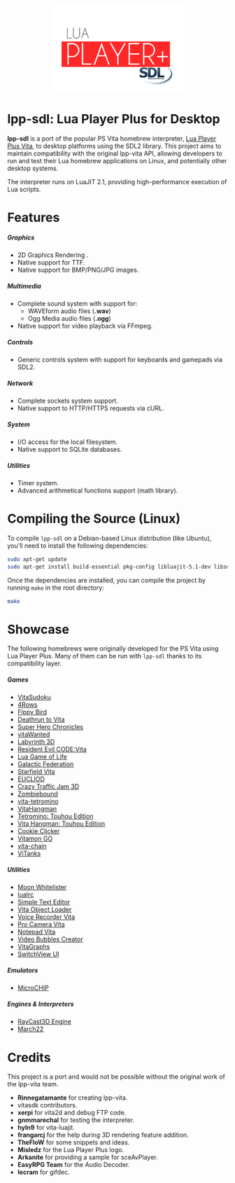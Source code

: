 <p align="center">
	<img src="https://github.com/christopher-roelofs/lpp-sdl/blob/main/banner.png?raw=true"/>
</p>

# lpp-sdl: Lua Player Plus for Desktop

**lpp-sdl** is a port of the popular PS Vita homebrew interpreter, [Lua Player Plus Vita](https://github.com/Rinnegatamante/lpp-vita), to desktop platforms using the SDL2 library. This project aims to maintain compatibility with the original lpp-vita API, allowing developers to run and test their Lua homebrew applications on Linux, and potentially other desktop systems.

The interpreter runs on LuaJIT 2.1, providing high-performance execution of Lua scripts.

# Features

##### Graphics

*   2D Graphics Rendering .
*   Native support for TTF.
*   Native support for BMP/PNG/JPG images.

##### Multimedia

*   Complete sound system with support for:
    *   WAVEform audio files (**.wav**)
    *   Ogg Media audio files (**.ogg**)
*   Native support for video playback via FFmpeg.

##### Controls

*   Generic controls system with support for keyboards and gamepads via SDL2.

##### Network

*   Complete sockets system support.
*   Native support to HTTP/HTTPS requests via cURL.

##### System

*   I/O access for the local filesystem.
*   Native support to SQLite databases.

##### Utilities

*   Timer system.
*   Advanced arithmetical functions support (math library).

# Compiling the Source (Linux)

To compile `lpp-sdl` on a Debian-based Linux distribution (like Ubuntu), you'll need to install the following dependencies:

```bash
sudo apt-get update
sudo apt-get install build-essential pkg-config libluajit-5.1-dev libsdl2-dev libsdl2-ttf-dev libsdl2-image-dev libsdl2-mixer-dev libopencv-dev libavformat-dev libavcodec-dev libswscale-dev libsqlite3-dev libcurl4-openssl-dev libgsm1-dev
```

Once the dependencies are installed, you can compile the project by running `make` in the root directory:

```bash
make
```

# Showcase

The following homebrews were originally developed for the PS Vita using Lua Player Plus. Many of them can be run with `lpp-sdl` thanks to its compatibility layer.

##### Games
* [VitaSudoku](http://wololo.net/talk/viewtopic.php?f=116&t=46423)
* [4Rows](http://wololo.net/talk/viewtopic.php?f=116&t=46253)
* [Flppy Bird](http://wololo.net/talk/viewtopic.php?f=116&t=46593)
* [Deathrun to Vita](http://wololo.net/talk/viewtopic.php?f=116&t=46567)
* [Super Hero Chronicles](http://wololo.net/talk/viewtopic.php?f=116&t=46677)
* [vitaWanted](http://wololo.net/talk/viewtopic.php?f=116&t=46726)
* [Labyrinth 3D](http://wololo.net/talk/viewtopic.php?f=116&t=46845)
* [Resident Evil CODE:Vita](http://wololo.net/talk/viewtopic.php?f=52&t=47380)
* [Lua Game of Life](https://github.com/domis4/lua-gameoflife/)
* [Galactic Federation](http://vitadb.rinnegatamante.it/#/info/206)
* [Starfield Vita](http://vitadb.rinnegatamante.it/#/info/128)
* [EUCLIOD](http://vitadb.rinnegatamante.it/#/info/263)
* [Crazy Traffic Jam 3D](http://wololo.net/talk/viewtopic.php?f=116&t=48358)
* [Zombiebound](http://wololo.net/talk/viewtopic.php?f=116&t=48583)
* [vita-tetromino](https://github.com/svennd/vita-tetromino)
* [VitaHangman](https://vitadb.rinnegatamante.it/#/info/306)
* [Tetromino: Touhou Edition](https://vitadb.rinnegatamante.it/#/info/376)
* [Vita Hangman: Touhou Edition](https://vitadb.rinnegatamante.it/#/info/379)
* [Cookie Clicker](https://vitadb.rinnegatamante.it/#/info/351)
* [Vitamon GO](https://vitadb.rinnegatamante.it/#/info/353)
* [vita-chain](https://vitadb.rinnegatamante.it/#/info/339)
* [ViTanks](https://vitadb.rinnegatamante.it/#/info/472)

##### Utilities
* [Moon Whitelister](https://github.com/gnmmarechal/moon-whitelister)
* [luaIrc](http://wololo.net/talk/viewtopic.php?f=116&t=47107)
* [Simple Text Editor](http://wololo.net/talk/viewtopic.php?f=116&t=47018)
* [Vita Object Loader](http://wololo.net/talk/viewtopic.php?f=116&t=47982)
* [Voice Recorder Vita](http://wololo.net/talk/viewtopic.php?f=116&t=48444)
* [Pro Camera Vita](http://wololo.net/talk/viewtopic.php?f=116&t=48379)
* [Notepad Vita](http://wololo.net/talk/viewtopic.php?f=116&t=48500)
* [Video Bubbles Creator](http://wololo.net/talk/viewtopic.php?f=116&t=48581)
* [VitaGraphs](https://vitadb.rinnegatamante.it/#/info/363)
* [SwitchView UI](https://vitadb.rinnegatamante.it/#/info/338)

##### Emulators
* [MicroCHIP](http://wololo.net/talk/viewtopic.php?f=116&t=48620)

##### Engines & Interpreters
* [RayCast3D Engine](http://wololo.net/talk/viewtopic.php?f=116&t=46379)
* [March22](http://wololo.net/talk/viewtopic.php?f=116&t=47068)

# Credits

This project is a port and would not be possible without the original work of the lpp-vita team.

*   **Rinnegatamante** for creating lpp-vita.
*   vitasdk contributors.
*   **xerpi** for vita2d and debug FTP code.
*   **gnmmarechal** for testing the interpreter.
*   **hyln9** for vita-luajit.
*   **frangarcj** for the help during 3D rendering feature addition.
*   **TheFloW** for some snippets and ideas.
*   **Misledz** for the Lua Player Plus logo.
*   **Arkanite** for providing a sample for sceAvPlayer.
*   **EasyRPG Team** for the Audio Decoder.
*   **lecram** for gifdec.
